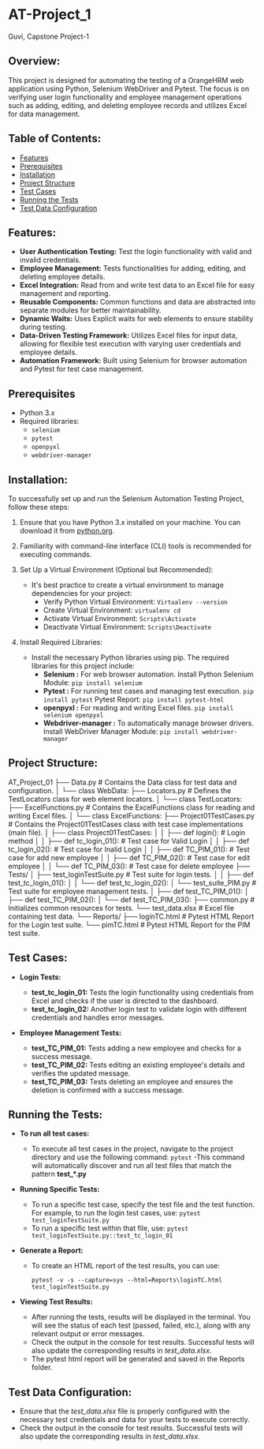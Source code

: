 # AT-Project_1
Guvi, Capstone Project-1

## Overview:
This project is designed for automating the testing of a OrangeHRM web application using Python, Selenium WebDriver and Pytest. The focus is on verifying user login functionality and employee management operations such as adding, editing, and deleting employee records and utilizes Excel for data management.

## Table of Contents:
- [Features](#features)
- [Prerequisites](#prerequisites)
- [Installation](#installation)
- [Project Structure](#project-structure)
- [Test Cases](#test-cases)
- [Running the Tests](#running-the-tests)
- [Test Data Configuration](#test-data-configuration)

## Features:
- __User Authentication Testing:__ Test the login functionality with valid and invalid credentials.
- __Employee Management:__ Tests functionalities for adding, editing, and deleting employee details.
- __Excel Integration:__ Read from and write test data to an Excel file for easy management and reporting.
- __Reusable Components:__ Common functions and data are abstracted into separate modules for better maintainability.
- __Dynamic Waits:__ Uses Explicit waits for web elements to ensure stability during testing.
- __Data-Driven Testing Framework:__ Utilizes Excel files for input data, allowing for flexible test execution with varying user credentials and employee details.
- __Automation Framework:__ Built using Selenium for browser automation and Pytest for test case management.

## Prerequisites
- Python 3.x
- Required libraries:
  - `selenium`
  - `pytest`
  - `openpyxl`
  - `webdriver-manager`
 
## Installation:
To successfully set up and run the Selenium Automation Testing Project, follow these steps:

1. Ensure that you have Python 3.x installed on your machine. You can download it from  [python.org](https://www.python.org/).

2. Familiarity with command-line interface (CLI) tools is recommended for executing commands.

3. Set Up a Virtual Environment (Optional but Recommended):
   - It's best practice to create a virtual environment to manage dependencies for your project:
     - Verify Python Virtual Environment: `Virtualenv --version`
     - Create Virtual Environment:  `virtualenv cd`
     - Activate Virtual Environment:  `Scripts\Activate`
     - Deactivate Virtual Environment: `Scripts\Deactivate`
       
4.  Install Required Libraries:
    - Install the necessary Python libraries using pip. The required libraries for this project include:
      - __Selenium :__ For web browser automation.
        Install Python Selenium Module: `pip install selenium`
      - __Pytest :__ For running test cases and managing test execution.
        `pip install pytest`
         Pytest Report: `pip install pytest-html`
      - __openpyxl :__ For reading and writing Excel files.
         `pip install selenium openpyxl`
      - __Webdriver-manager :__ To automatically manage browser drivers.
          Install WebDriver Manager Module: `pip install webdriver-manager`

## Project Structure: 
AT_Project_01
├── Data.py                         # Contains the Data class for test data and configuration.
│   └── class WebData:
├── Locators.py                     # Defines the TestLocators class for web element locators.
│   └── class TestLocators:
├── ExcelFunctions.py               # Contains the ExcelFunctions class for reading and writing Excel files.
│   └── class ExcelFunctions:
├── Project01TestCases.py           # Contains the Project01TestCases class with test case implementations (main file).
│   ├── class Project01TestCases:
│   │   ├── def login():            # Login method
│   │   ├── def tc_login_01():      # Test case for Valid Login
│   │   ├── def tc_login_02():      # Test case for Inalid Login
│   │   ├── def TC_PIM_01():        # Test case for add new employee
│   │   ├── def TC_PIM_02():        # Test case for edit employee
│   │   └── def TC_PIM_03():        # Test case for delete employee
├── Tests/
│   ├── test_loginTestSuite.py      # Test suite for login tests.
│   │   ├── def test_tc_login_01():
│   │   └── def test_tc_login_02():
│   └── test_suite_PIM.py           # Test suite for employee management tests.
│       ├── def test_TC_PIM_01():
│       ├── def test_TC_PIM_02():
│       └── def test_TC_PIM_03():
├── common.py                       # Initializes common resources for tests.
└── test_data.xlsx                 # Excel file containing test data.
└── Reports/
    ├── loginTC.html                # Pytest HTML Report for the Login test suite.
    └── pimTC.html                  # Pytest HTML Report for the PIM test suite.


## Test Cases:
-  __Login Tests:__
   - __test_tc_login_01:__ Tests the login functionality using credentials from Excel and checks if the user is directed to the dashboard.
   - __test_tc_login_02:__ Another login test to validate login with different credentials and handles error messages.
     
- __Employee Management Tests:__
   - __test_TC_PIM_01:__ Tests adding a new employee and checks for a success message.
   - __test_TC_PIM_02:__ Tests editing an existing employee's details and verifies the updated message.
   - __test_TC_PIM_03:__ Tests deleting an employee and ensures the deletion is confirmed with a success message.

## Running the Tests:
- __To run all test cases:__
  - To execute all test cases in the project, navigate to the project directory and use the following command:	`pytest`
  -This command will automatically discover and run all test files that match the pattern **test_*.py**

- __Running Specific Tests:__
  - To run a specific test case, specify the test file and the test function. For example, to run the login test cases, use:
                  `pytest test_loginTestSuite.py`
  - To run a specific test within that file, use: `pytest test_loginTestSuite.py::test_tc_login_01`
  
- __Generate a Report:__
  -  To create an HTML report of the test results, you can use:
     ```
     pytest -v -s --capture=sys --html=Reports\loginTC.html test_loginTestSuite.py
     ```
     
- __Viewing Test Results:__
  - After running the tests, results will be displayed in the terminal. You will see the status of each test (passed, failed, etc.), along with any relevant output or error messages.
  - Check the output in the console for test results. Successful tests will also update the corresponding results in *test_data.xlsx*.
  - The pytest html report will be generated and saved in the Reports folder.

## Test Data Configuration:
- Ensure that the *test_data.xlsx* file is properly configured with the necessary test credentials and data for your tests to execute correctly.
- Check the output in the console for test results. Successful tests will also update the corresponding results in *test_data.xlsx*.






      










 



